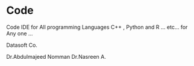 # Code
Code IDE for All programming Languages C++ , Python and R ... etc...
for Any one ...


Datasoft Co.

Dr.Abdulmajeed Nomman
Dr.Nasreen A.

